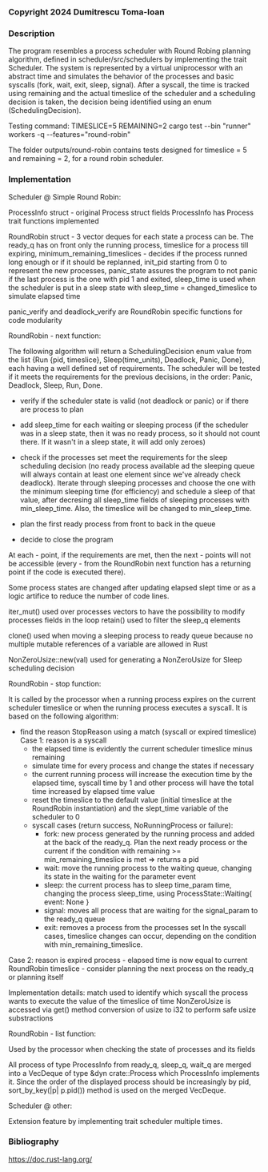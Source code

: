 ### Copyright 2024 Dumitrescu Toma-Ioan

### Description

The program resembles a process scheduler with Round Robing planning
algorithm, defined in scheduler/src/schedulers by implementing the trait
Scheduler. The system is represented by a virtual uniprocessor with an abstract
time and simulates the behavior of the processes and basic syscalls (fork,
wait, exit, sleep, signal). After a syscall, the time is tracked using
remaining and the actual timeslice of the scheduler and a scheduling decision
is taken, the decision being identified using an enum (SchedulingDecision).

Testing command:
TIMESLICE=5 REMAINING=2 cargo test --bin "runner" workers -q --features="round-robin"

The folder outputs/round-robin contains tests designed for timeslice = 5 and
remaining = 2, for a round robin scheduler.

### Implementation

Scheduler @ Simple Round Robin:

ProcessInfo struct - original Process struct fields
ProcessInfo has Process trait functions implemented

RoundRobin struct - 3 vector deques for each state a process can be. The ready_q has
on front only the running process, timeslice for a process till expiring,
minimum_remaining_timeslices - decides if the process runned long enough or if it should
be replanned, init_pid starting from 0 to represent the new processes, panic_state
assures the program to not panic if the last process is the one with pid 1 and exited,
sleep_time is used when the scheduler is put in a sleep state with sleep_time =
changed_timeslice to simulate elapsed time

panic_verify and deadlock_verify are RoundRobin specific functions for code modularity

RoundRobin - next function:

The following algorithm will return a SchedulingDecision enum value from the list {Run
{pid, timeslice}, Sleep(time_units), Deadlock, Panic, Done}, each having a well defined
set of requirements. The scheduler will be tested if it meets the requirements for the
previous decisions, in the order: Panic, Deadlock, Sleep, Run, Done.

- verify if the scheduler state is valid (not deadlock or panic) or if there are process
to plan
- add sleep_time for each waiting or sleeping process (if the scheduler was in a sleep
state, then it was no ready process, so it should not count there. If it wasn't in a
sleep state, it will add only zeroes)

- check if the processes set meet the requirements for the sleep scheduling decision (no
ready process available ad the sleeping queue will always contain at least one element
since we've already check deadlock). Iterate through sleeping processes and choose the
one with the minimum sleeping time (for efficiency) and schedule a sleep of that value,
after decresing all sleep_time fields of sleeping processes with min_sleep_time. Also,
the timeslice will be changed to min_sleep_time.
- plan the first ready process from front to back in the queue
- decide to close the program

At each - point, if the requirements are met, then the next - points will not be
accessible (every - from the RoundRobin next function has a returning point if the code
is executed there).

Some process states are changed after updating elapsed slept time or as a logic artifice
to reduce the number of code lines.

iter_mut() used over processes vectors to have the possibility to modify processes fields
in the loop retain() used to filter the sleep_q elements

clone() used when moving a sleeping process to ready queue because no multiple mutable
references of a variable are allowed in Rust

NonZeroUsize::new(val) used for generating a NonZeroUsize for Sleep scheduling decision

RoundRobin - stop function:

It is called by the processor when a running process expires on the current scheduler
timeslice or when the running process executes a syscall. It is based on the following
algorithm:

- find the reason StopReason using a match (syscall or expired timeslice)
Case 1: reason is a syscall
    - the elapsed time is evidently the current scheduler timeslice minus remaining
    - simulate time for every process and change the states if necessary
    - the current running process will increase the execution time by the
elapsed time, syscall time by 1 and other process will have the total time increased
by elapsed time value
    - reset the timeslice to the default value (initial timeslice at the RoundRobin
instantiation) and the slept_time variable of the scheduler to 0
    - syscall cases (return success, NoRunningProcess or failure):
        - fork: new process generated by the running process and added at the back
        of the ready_q. Plan the next ready process or the current if the condition
        with remaining >= min_remaining_timeslice is met => returns a pid
        - wait: move the running process to the waiting queue, changing its state
        in the waiting for the parameter event
        - sleep: the current process has to sleep time_param time, changing the
process sleep_time, using ProcessState::Waiting{ event: None }
        - signal: moves all process that are waiting for the signal_param to the
ready_q queue
        - exit: removes a process from the processes set
        In the syscall cases, timeslice changes can occur, depending on the condition
with min_remaining_timeslice.

Case 2: reason is expired process
    - elapsed time is now equal to current RoundRobin timeslice
    - consider planning the next process on the ready_q or planning itself

Implementation details:
match used to identify which syscall the process wants to execute
the value of the timeslice of time NonZeroUsize is accessed via get() method
conversion of usize to i32 to perform safe usize substractions

RoundRobin - list function:

Used by the processor when checking the state of processes and its fields

All process of type ProcessInfo from ready_q, sleep_q, wait_q are merged into a VecDeque
of type &dyn crate::Process which ProcessInfo implements it. Since the order of the
displayed process should be increasingly by pid, sort_by_key(|p| p.pid()) method is used
on the merged VecDeque.

Scheduler @ other:

Extension feature by implementing trait scheduler multiple times.

### Bibliography
https://doc.rust-lang.org/
